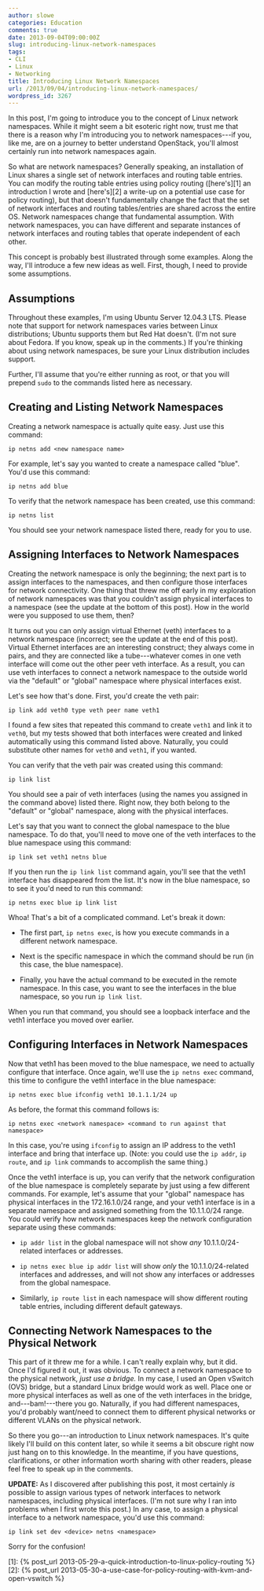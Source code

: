 ```yaml
---
author: slowe
categories: Education
comments: true
date: 2013-09-04T09:00:00Z
slug: introducing-linux-network-namespaces
tags:
- CLI
- Linux
- Networking
title: Introducing Linux Network Namespaces
url: /2013/09/04/introducing-linux-network-namespaces/
wordpress_id: 3267
---
```


In this post, I'm going to introduce you to the concept of Linux network namespaces. While it might seem a bit esoteric right now, trust me that there is a reason why I'm introducing you to network namespaces---if you, like me, are on a journey to better understand OpenStack, you'll almost certainly run into network namespaces again.

So what are network namespaces? Generally speaking, an installation of Linux shares a single set of network interfaces and routing table entries. You can modify the routing table entries using policy routing ([here's][1] an introduction I wrote and [here's][2] a write-up on a potential use case for policy routing), but that doesn't fundamentally change the fact that the set of network interfaces and routing tables/entries are shared across the entire OS. Network namespaces change that fundamental assumption. With network namespaces, you can have different and separate instances of network interfaces and routing tables that operate independent of each other.

This concept is probably best illustrated through some examples. Along the way, I'll introduce a few new ideas as well. First, though, I need to provide some assumptions.

## Assumptions

Throughout these examples, I'm using Ubuntu Server 12.04.3 LTS. Please note that support for network namespaces varies between Linux distributions; Ubuntu supports them but Red Hat doesn't. (I'm not sure about Fedora. If you know, speak up in the comments.) If you're thinking about using network namespaces, be sure your Linux distribution includes support.

Further, I'll assume that you're either running as root, or that you will prepend `sudo` to the commands listed here as necessary.

## Creating and Listing Network Namespaces

Creating a network namespace is actually quite easy. Just use this command:

    ip netns add <new namespace name>

For example, let's say you wanted to create a namespace called "blue". You'd use this command:

    ip netns add blue

To verify that the network namespace has been created, use this command:

    ip netns list

You should see your network namespace listed there, ready for you to use.

## Assigning Interfaces to Network Namespaces

Creating the network namespace is only the beginning; the next part is to assign interfaces to the namespaces, and then configure those interfaces for network connectivity. One thing that threw me off early in my exploration of network namespaces was that you couldn't assign physical interfaces to a namespace (see the update at the bottom of this post). How in the world were you supposed to use them, then?

It turns out you can only assign virtual Ethernet (veth) interfaces to a network namespace (incorrect; see the update at the end of this post). Virtual Ethernet interfaces are an interesting construct; they always come in pairs, and they are connected like a tube---whatever comes in one veth interface will come out the other peer veth interface. As a result, you can use veth interfaces to connect a network namespace to the outside world via the "default" or "global" namespace where physical interfaces exist.

Let's see how that's done. First, you'd create the veth pair:

    ip link add veth0 type veth peer name veth1

I found a few sites that repeated this command to create `veth1` and link it to `veth0`, but my tests showed that both interfaces were created and linked automatically using this command listed above. Naturally, you could substitute other names for `veth0` and `veth1`, if you wanted.

You can verify that the veth pair was created using this command:

    ip link list

You should see a pair of veth interfaces (using the names you assigned in the command above) listed there. Right now, they both belong to the "default" or "global" namespace, along with the physical interfaces.

Let's say that you want to connect the global namespace to the blue namespace. To do that, you'll need to move one of the veth interfaces to the blue namespace using this command:

    ip link set veth1 netns blue

If you then run the `ip link list` command again, you'll see that the veth1 interface has disappeared from the list. It's now in the blue namespace, so to see it you'd need to run this command:

    ip netns exec blue ip link list

Whoa! That's a bit of a complicated command. Let's break it down:

* The first part, `ip netns exec`, is how you execute commands in a different network namespace.

* Next is the specific namespace in which the command should be run (in this case, the blue namespace).

* Finally, you have the actual command to be executed in the remote namespace. In this case, you want to see the interfaces in the blue namespace, so you run `ip link list`.

When you run that command, you should see a loopback interface and the veth1 interface you moved over earlier.

## Configuring Interfaces in Network Namespaces

Now that veth1 has been moved to the blue namespace, we need to actually configure that interface. Once again, we'll use the `ip netns exec` command, this time to configure the veth1 interface in the blue namespace:

    ip netns exec blue ifconfig veth1 10.1.1.1/24 up

As before, the format this command follows is:

    ip netns exec <network namespace> <command to run against that namespace>

In this case, you're using `ifconfig` to assign an IP address to the veth1 interface and bring that interface up. (Note: you could use the `ip addr`, `ip route`, and `ip link` commands to accomplish the same thing.)

Once the veth1 interface is up, you can verify that the network configuration of the blue namespace is completely separate by just using a few different commands. For example, let's assume that your "global" namespace has physical interfaces in the 172.16.1.0/24 range, and your veth1 interface is in a separate namespace and assigned something from the 10.1.1.0/24 range. You could verify how network namespaces keep the network configuration separate using these commands:

* `ip addr list` in the global namespace will not show _any_ 10.1.1.0/24-related interfaces or addresses.

* `ip netns exec blue ip addr list` will show _only_ the 10.1.1.0/24-related interfaces and addresses, and will not show any interfaces or addresses from the global namespace.

* Similarly, `ip route list` in each namespace will show different routing table entries, including different default gateways.

## Connecting Network Namespaces to the Physical Network

This part of it threw me for a while. I can't really explain why, but it did. Once I'd figured it out, it was obvious. To connect a network namespace to the physical network, _just use a bridge._ In my case, I used an Open vSwitch (OVS) bridge, but a standard Linux bridge would work as well. Place one or more physical interfaces as well as one of the veth interfaces in the bridge, and---bam!---there you go. Naturally, if you had different namespaces, you'd probably want/need to connect them to different physical networks or different VLANs on the physical network.

So there you go---an introduction to Linux network namespaces. It's quite likely I'll build on this content later, so while it seems a bit obscure right now just hang on to this knowledge. In the meantime, if you have questions, clarifications, or other information worth sharing with other readers, please feel free to speak up in the comments.

**UPDATE:** As I discovered after publishing this post, it most certainly _is_ possible to assign various types of network interfaces to network namespaces, including physical interfaces. (I'm not sure why I ran into problems when I first wrote this post.) In any case, to assign a physical interface to a network namespace, you'd use this command:

    ip link set dev <device> netns <namespace>

Sorry for the confusion!



[1]: {% post_url 2013-05-29-a-quick-introduction-to-linux-policy-routing %}
[2]: {% post_url 2013-05-30-a-use-case-for-policy-routing-with-kvm-and-open-vswitch %}
